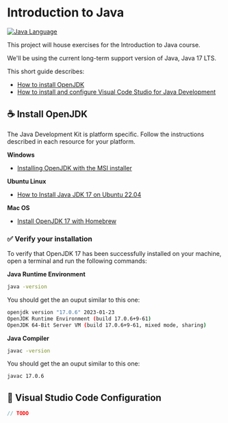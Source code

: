 # Introduction to Java

[![Java Language](https://img.shields.io/badge/platform-OpenJDK-3A75B0.svg?logo=OpenJDK)][1]

This project will house exercises for the Introduction to Java course.

We'll be using the current long-term support version of Java, Java 17 LTS. 

This short guide describes:

- [How to install OpenJDK][2]
- [How to install and configure Visual Code Studio for Java Development][3]

## :coffee: Install OpenJDK

The Java Development Kit is platform specific. Follow the instructions described in each resource for your platform.

**Windows**

- [Installing OpenJDK with the MSI installer][4]

**Ubuntu Linux**

- [How to Install Java JDK 17 on Ubuntu 22.04][5]

**Mac OS**

- [Install OpenJDK 17 with Homebrew][6]

### :white_check_mark: Verify your installation

To verify that OpenJDK 17 has been successfully installed on your machine, open a terminal and run the following commands:

**Java Runtime Environment**

```bash
java -version
```

You should get the an ouput similar to this one:

```bash
openjdk version "17.0.6" 2023-01-23
OpenJDK Runtime Environment (build 17.0.6+9-61)
OpenJDK 64-Bit Server VM (build 17.0.6+9-61, mixed mode, sharing)
```

**Java Compiler**

```bash
javac -version
```

You should get the an ouput similar to this one:

```bash
javac 17.0.6
```

## :wrench: Visual Studio Code Configuration

```java
// TODO
```




[1]: https://www.java.com/en/download/help/whatis_java.html
[2]: #install-openjdk
[3]: #configure-visual-studio-code
[4]: https://access.redhat.com/documentation/en-us/openjdk/17/html/installing_and_using_openjdk_17_for_windows/installing_openjdk_msi_installer
[5]: https://www.itzgeek.com/how-tos/linux/ubuntu-how-tos/install-java-jdk-17-on-ubuntu-22-04.html
[6]: https://formulae.brew.sh/formula/openjdk@17